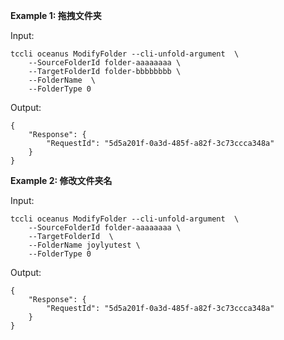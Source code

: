 **Example 1: 拖拽文件夹**



Input: 

```
tccli oceanus ModifyFolder --cli-unfold-argument  \
    --SourceFolderId folder-aaaaaaaa \
    --TargetFolderId folder-bbbbbbbb \
    --FolderName  \
    --FolderType 0
```

Output: 
```
{
    "Response": {
        "RequestId": "5d5a201f-0a3d-485f-a82f-3c73ccca348a"
    }
}
```

**Example 2: 修改文件夹名**



Input: 

```
tccli oceanus ModifyFolder --cli-unfold-argument  \
    --SourceFolderId folder-aaaaaaaa \
    --TargetFolderId  \
    --FolderName joylyutest \
    --FolderType 0
```

Output: 
```
{
    "Response": {
        "RequestId": "5d5a201f-0a3d-485f-a82f-3c73ccca348a"
    }
}
```

